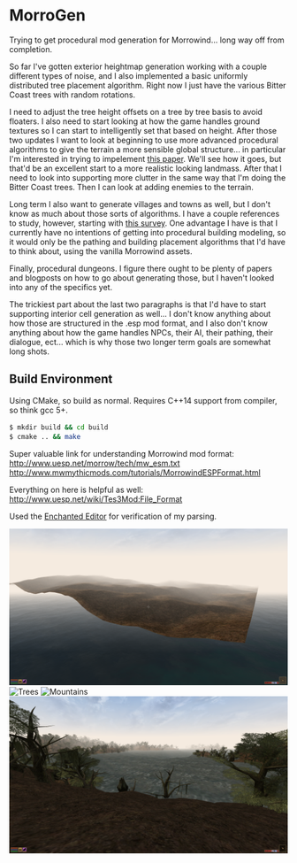 # MorroGen
Trying to get procedural mod generation for Morrowind... long way off from
completion.

So far I've gotten exterior heightmap generation working with a couple
different types of noise, and I also implemented a basic uniformly distributed
tree placement algorithm.  Right now I just have the various Bitter Coast trees
with random rotations.

I need to adjust the tree height offsets on a tree by tree basis to avoid
floaters.  I also need to start looking at how the game handles ground textures
so I can start to intelligently set that based on height.  After those two
updates I want to look at beginning to use more advanced procedural algorithms
to give the terrain a more sensible global structure... in particular I'm
interested in trying to impelement
[this paper](https://arches.liris.cnrs.fr/publications/articles/SIGGRAPH2013_PCG_Terrain.pdf).
We'll see how it goes, but that'd be an excellent start to a more realistic
looking landmass.  After that I need to look into supporting more clutter in
the same way that I'm doing the Bitter Coast trees.  Then I can look at adding
enemies to the terrain.

Long term I also want to generate villages and towns as well, but I don't know
as much about those sorts of algorithms.  I have a couple references to study,
however, starting with
[this survey](http://www.citygen.net/files/Procedural_City_Generation_Survey.pdf).
One advantage I have is that I currently have no intentions of getting into
procedural building modeling, so it would only be the pathing and building
placement algorithms that I'd have to think about, using the vanilla Morrowind
assets.

Finally, procedural dungeons.  I figure there ought to be plenty of papers and
blogposts on how to go about generating those, but I haven't looked into any of
the specifics yet.

The trickiest part about the last two paragraphs is that I'd have to start
supporting interior cell generation as well... I don't know anything about how
those are structured in the .esp mod format, and I also don't know anything
about how the game handles NPCs, their AI, their pathing, their dialogue,
ect...  which is why those two longer term goals are somewhat long shots.


## Build Environment
Using CMake, so build as normal.  Requires C++14 support from compiler, so
think gcc 5+.

```bash
$ mkdir build && cd build
$ cmake .. && make
```

Super valuable link for understanding Morrowind mod format:
http://www.uesp.net/morrow/tech/mw_esm.txt
http://www.mwmythicmods.com/tutorials/MorrowindESPFormat.html


Everything on here is helpful as well:
http://www.uesp.net/wiki/Tes3Mod:File_Format

Used the [Enchanted Editor](http://www.uesp.net/wiki/Tes3Mod:Enchanted_Editor) for verification of my parsing.

![Terrain](screenshots/terrain.png?raw=true)
![Trees](screenshots/trees.png?raw=true)
![Mountains](screenshots/mountains.png?raw=true)
![Islands](screenshots/islands.png?raw=true)
